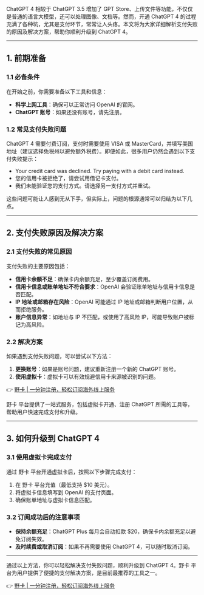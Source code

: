 ChatGPT 4 相较于 ChatGPT 3.5 增加了 GPT Store、上传文件等功能，不仅仅是普通的语言大模型，还可以处理图像、文档等。然而，开通 ChatGPT 4 的过程充满了各种坑，尤其是支付环节，常常让人头疼。本文将为大家详细解析支付失败的原因及解决方案，帮助你顺利升级到 ChatGPT 4。

---

## 1. 前期准备

### 1.1 必备条件

在开始之前，你需要准备以下工具和信息：

- **科学上网工具**：确保可以正常访问 OpenAI 的官网。
- **ChatGPT 账号**：如果还没有账号，请先注册。

### 1.2 常见支付失败问题

ChatGPT 4 需要付费订阅，支付时需要使用 VISA 或 MasterCard，并填写美国地址（建议选择免税州以避免额外税费）。即便如此，很多用户仍然会遇到以下支付失败提示：

- Your credit card was declined. Try paying with a debit card instead.
- 您的信用卡被拒绝了，请尝试用借记卡支付。
- 我们未能验证您的支付方式。请选择另一支付方式并重试。

这些问题可能让人感到无从下手，但实际上，问题的根源通常可以归结为以下几点。

---

## 2. 支付失败原因及解决方案

### 2.1 支付失败的常见原因

支付失败的主要原因包括：

- **信用卡余额不足**：确保卡内余额充足，至少覆盖订阅费用。
- **信用卡信息或账单地址不符合要求**：OpenAI 会验证账单地址与信用卡信息是否匹配。
- **IP 地址或邮箱存在风险**：OpenAI 可能通过 IP 地址或邮箱判断用户位置，从而拒绝服务。
- **账户信息异常**：如地址与 IP 不匹配，或使用了高风险 IP，可能导致账户被标记为高风险。

### 2.2 解决方案

如果遇到支付失败问题，可以尝试以下方法：

1. **更换账号**：如果是账号问题，建议重新注册一个新的 ChatGPT 账号。
2. **使用虚拟卡**：虚拟卡可以有效规避信用卡来源被识别的问题。

👉 [野卡 | 一分钟注册，轻松订阅海外线上服务](https://bit.ly/bewildcard)

野卡 平台提供了一站式服务，包括虚拟卡开通、注册 ChatGPT 所需的工具等，帮助用户快速完成支付和升级。

---

## 3. 如何升级到 ChatGPT 4

### 3.1 使用虚拟卡完成支付

通过 野卡 平台开通虚拟卡后，按照以下步骤完成支付：

1. 在 野卡 平台充值（最低支持 $10 美元）。
2. 将虚拟卡信息填写到 OpenAI 的支付页面。
3. 确保账单地址与虚拟卡信息匹配。

### 3.2 订阅成功后的注意事项

- **保持余额充足**：ChatGPT Plus 每月会自动扣款 $20，确保卡内余额充足以避免订阅失效。
- **及时续费或取消订阅**：如果不再需要使用 ChatGPT 4，可以随时取消订阅。

---

通过以上方法，你可以轻松解决支付失败问题，顺利升级到 ChatGPT 4。野卡 平台为用户提供了便捷的支付解决方案，是目前最推荐的工具之一。

👉 [野卡 | 一分钟注册，轻松订阅海外线上服务](https://bit.ly/bewildcard)